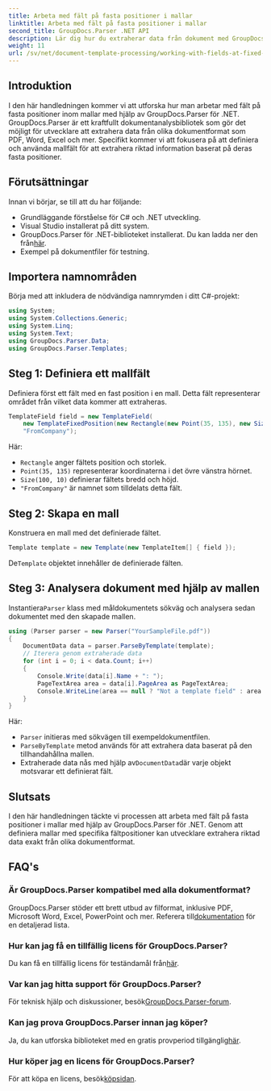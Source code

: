 ```yaml
---
title: Arbeta med fält på fasta positioner i mallar
linktitle: Arbeta med fält på fasta positioner i mallar
second_title: GroupDocs.Parser .NET API
description: Lär dig hur du extraherar data från dokument med GroupDocs.Parser för .NET. Omfattande handledning med kodexempel.
weight: 11
url: /sv/net/document-template-processing/working-with-fields-at-fixed-positions-in-templates/
---
```

## Introduktion
I den här handledningen kommer vi att utforska hur man arbetar med fält på fasta positioner inom mallar med hjälp av GroupDocs.Parser för .NET. GroupDocs.Parser är ett kraftfullt dokumentanalysbibliotek som gör det möjligt för utvecklare att extrahera data från olika dokumentformat som PDF, Word, Excel och mer. Specifikt kommer vi att fokusera på att definiera och använda mallfält för att extrahera riktad information baserat på deras fasta positioner.
## Förutsättningar
Innan vi börjar, se till att du har följande:
- Grundläggande förståelse för C# och .NET utveckling.
- Visual Studio installerat på ditt system.
- GroupDocs.Parser för .NET-biblioteket installerat. Du kan ladda ner den från[här](https://releases.groupdocs.com/parser/net/).
- Exempel på dokumentfiler för testning.

## Importera namnområden
Börja med att inkludera de nödvändiga namnrymden i ditt C#-projekt:
```csharp
using System;
using System.Collections.Generic;
using System.Linq;
using System.Text;
using GroupDocs.Parser.Data;
using GroupDocs.Parser.Templates;
```
## Steg 1: Definiera ett mallfält
Definiera först ett fält med en fast position i en mall. Detta fält representerar området från vilket data kommer att extraheras.
```csharp
TemplateField field = new TemplateField(
    new TemplateFixedPosition(new Rectangle(new Point(35, 135), new Size(100, 10))),
    "FromCompany");
```
Här:
- `Rectangle` anger fältets position och storlek.
- `Point(35, 135)` representerar koordinaterna i det övre vänstra hörnet.
- `Size(100, 10)` definierar fältets bredd och höjd.
- `"FromCompany"` är namnet som tilldelats detta fält.
## Steg 2: Skapa en mall
Konstruera en mall med det definierade fältet.
```csharp
Template template = new Template(new TemplateItem[] { field });
```
 De`Template` objektet innehåller de definierade fälten.
## Steg 3: Analysera dokument med hjälp av mallen
 Instantiera`Parser` klass med måldokumentets sökväg och analysera sedan dokumentet med den skapade mallen.
```csharp
using (Parser parser = new Parser("YourSampleFile.pdf"))
{
    DocumentData data = parser.ParseByTemplate(template);
    // Iterera genom extraherade data
    for (int i = 0; i < data.Count; i++)
    {
        Console.Write(data[i].Name + ": ");
        PageTextArea area = data[i].PageArea as PageTextArea;
        Console.WriteLine(area == null ? "Not a template field" : area.Text);
    }
}
```
Här:
- `Parser` initieras med sökvägen till exempeldokumentfilen.
- `ParseByTemplate` metod används för att extrahera data baserat på den tillhandahållna mallen.
-  Extraherade data nås med hjälp av`DocumentData`där varje objekt motsvarar ett definierat fält.

## Slutsats
I den här handledningen täckte vi processen att arbeta med fält på fasta positioner i mallar med hjälp av GroupDocs.Parser för .NET. Genom att definiera mallar med specifika fältpositioner kan utvecklare extrahera riktad data exakt från olika dokumentformat.

## FAQ's
### Är GroupDocs.Parser kompatibel med alla dokumentformat?
 GroupDocs.Parser stöder ett brett utbud av filformat, inklusive PDF, Microsoft Word, Excel, PowerPoint och mer. Referera till[dokumentation](https://tutorials.groupdocs.com/parser/net/) för en detaljerad lista.
### Hur kan jag få en tillfällig licens för GroupDocs.Parser?
 Du kan få en tillfällig licens för teständamål från[här](https://purchase.groupdocs.com/temporary-license/).
### Var kan jag hitta support för GroupDocs.Parser?
 För teknisk hjälp och diskussioner, besök[GroupDocs.Parser-forum](https://forum.groupdocs.com/c/parser/17).
### Kan jag prova GroupDocs.Parser innan jag köper?
 Ja, du kan utforska biblioteket med en gratis provperiod tillgänglig[här](https://releases.groupdocs.com/).
### Hur köper jag en licens för GroupDocs.Parser?
 För att köpa en licens, besök[köpsidan](https://purchase.groupdocs.com/buy).